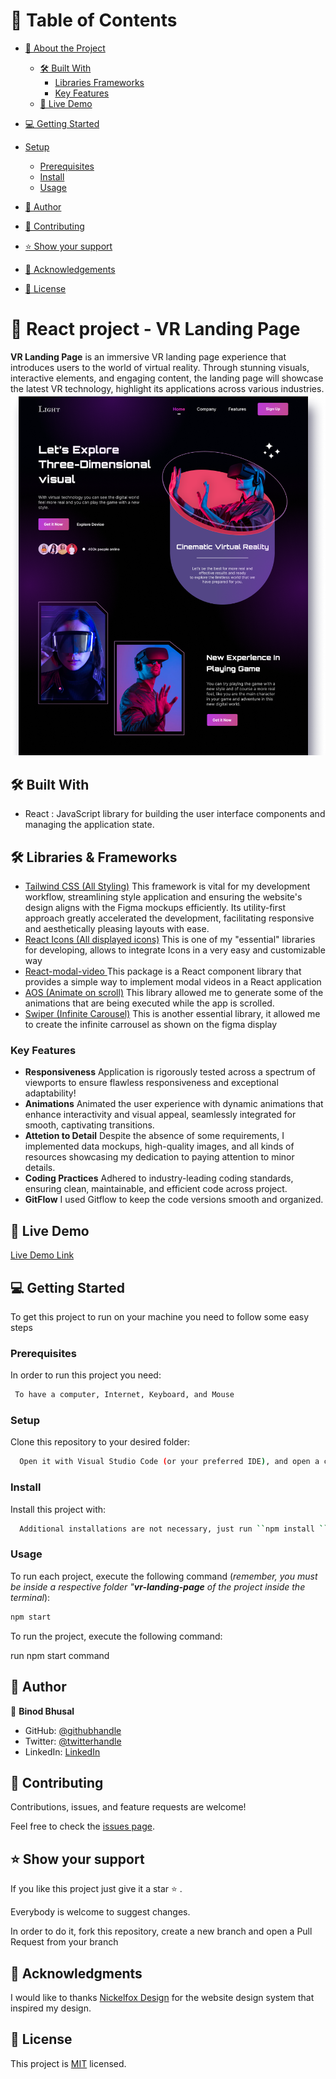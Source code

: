 # 📗 Table of Contents

- [📖 About the Project](#about-project)
  - [🛠 Built With](#built-with)
    - [Libraries Frameworks](#libraries-frameworks)
    - [Key Features](#key-features)
  - [🚀 Live Demo](#live-demo)
- [💻 Getting Started](#getting-started)
- [Setup](#setup)
  - [Prerequisites](#prerequisites)
  - [Install](#install)
  - [Usage](#usage)
- [👥 Author](#author)

- [🤝 Contributing](#contributing)

- [⭐️ Show your support](#support)
 
- [🙏 Acknowledgements](#acknowledgements)
- [📝 License](#license)


# 📖  React project - VR Landing Page <a name="about-project"></a>

**VR Landing Page**  is an immersive VR landing page experience that introduces users to the world of virtual reality. Through stunning visuals, interactive elements, and engaging content, the landing page will showcase the latest VR technology, highlight its applications across various industries.
![VR Landing Page](./landing_page.png)

## 🛠 Built With <a name="built-with"></a>
- <Srrong>React <a href="https://react.dev/"></a></Strong>: JavaScript library for building the user interface components and managing the application state.
 
## 🛠 Libraries & Frameworks
<ul>

  <li><a href="https://tailwindcss.com/">Tailwind CSS (All Styling)</a> This framework is vital for my development workflow, streamlining style application and ensuring the website's design aligns with the Figma mockups efficiently. Its utility-first approach greatly accelerated the development, facilitating responsive and aesthetically pleasing layouts with ease.</li>
  <li><a href="https://react-icons.github.io/react-icons/">React Icons (All displayed icons)</a> This is one of my "essential" libraries for developing, allows to integrate Icons in a very easy and customizable way</li>
  <li><a href="https://www.npmjs.com/package/react-modal-video">React-modal-video
</a> This package is a React component library that provides a simple way to implement modal videos in a React application</li>
  <li><a href="https://michalsnik.github.io/aos/">AOS (Animate on scroll)</a> This library allowed me to generate some of the animations that are being executed while the app is scrolled. </li>
  <li><a href="https://swiperjs.com/">Swiper (Infinite Carousel)</a> This is another essential library, it allowed me to create the infinite carrousel as shown on the figma display</li>
</ul>

### Key Features <a name="key-features"></a>
- **Responsiveness** Application is rigorously tested across a spectrum of viewports to ensure flawless responsiveness and exceptional adaptability!
- **Animations** Animated the user experience with dynamic animations that enhance interactivity and visual appeal, seamlessly integrated for smooth, captivating transitions.
- **Attetion to Detail** Despite the absence of some requirements, I implemented data mockups, high-quality images, and all kinds of resources showcasing my dedication to paying attention to minor details. 
- **Coding Practices** Adhered to industry-leading coding standards, ensuring clean, maintainable, and efficient code across  project. 
- **GitFlow** I used Gitflow to keep the code versions smooth and organized.
## 🚀 Live Demo <a name="live-demo"></a>
[ Live Demo Link](https://vrlandingpage.netlify.app/)
## 💻 Getting Started

To get this project to run on your machine you need to follow some easy steps

### Prerequisites

In order to run this project you need:

```sh
 To have a computer, Internet, Keyboard, and Mouse
```

### Setup

Clone this repository to your desired folder:

```sh
  Open it with Visual Studio Code (or your preferred IDE), and open a console on the respective folder of the project that you want to check.
```

### Install

Install this project with:

```sh
  Additional installations are not necessary, just run ``npm install ``
```

### Usage

To run each project, execute the following command (_remember, you must be inside a respective folder "**vr-landing-page**  of the project inside the terminal_):

```sh
npm start
```
To run the project, execute the following command:

 run npm start command 

## 👥 Author <a name="getting-started"></a>

👤 **Binod Bhusal**
- GitHub: [@githubhandle](https://github.com/binodbhusal)
- Twitter: [@twitterhandle](https://twitter.com/Binod_ironLad)
- LinkedIn: [LinkedIn](https://www.linkedin.com/in/binodbhusal) 

## 🤝 Contributing <a name="contributing"></a>

Contributions, issues, and feature requests are welcome!

Feel free to check the [issues page](https://github.com/binodbhusal/vr-landing-page/issues).

## ⭐️ Show your support <a name="support"></a>

If you like this project just give it a star ⭐️ .

Everybody is welcome to suggest changes.

In order to do it, fork this repository, create a new branch and open a Pull Request from your branch

## 🙏 Acknowledgments <a name="acknowledgements"></a>
I would like to thanks 
[Nickelfox Design](https://www.figma.com/community/file/1100751527569288223/virtual-reality-landing-page-concept) for the website design system that inspired my design.
## 📝 License <a name="license"></a>

This project is [MIT](./LICENSE.md) licensed.
